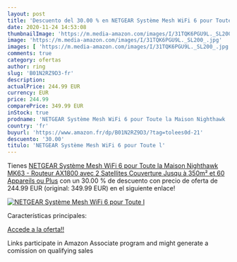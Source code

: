 ```yaml
---
layout: post
title: 'Descuento del 30.00 % en NETGEAR Système Mesh WiFi 6 pour Toute l'
date: 2020-11-24 14:53:08
thumbnailImage: 'https://m.media-amazon.com/images/I/31TQK6PGU9L._SL200_.jpg'
image: 'https://m.media-amazon.com/images/I/31TQK6PGU9L._SL200_.jpg'
images: [ 'https://m.media-amazon.com/images/I/31TQK6PGU9L._SL200_.jpg' ]
comments: true
category: ofertas
author: ring
slug: 'B01N2RZ9D3-fr'
description:
actualPrice: 244.99 EUR
currency: EUR
price: 244.99
comparePrice: 349.99 EUR
inStock: true
prodname: 'NETGEAR Système Mesh WiFi 6 pour Toute la Maison Nighthawk  MK63  - Routeur AX1800 avec 2 Satellites  Couverture Jusqu à 350m² et 60 Appareils ou Plus'
country: 'fr'
buyurl: 'https://www.amazon.fr/dp/B01N2RZ9D3/?tag=tolees0d-21'
descuento: '30.00'
titulo: 'NETGEAR Système Mesh WiFi 6 pour Toute l'
---
```


Tienes [NETGEAR Système Mesh WiFi 6 pour Toute la Maison Nighthawk  MK63  - Routeur AX1800 avec 2 Satellites  Couverture Jusqu à 350m² et 60 Appareils ou Plus](https://www.amazon.fr/dp/B01N2RZ9D3/?tag=tolees0d-21) con un 30.00 % de descuento con precio de oferta de 244.99 EUR (original: 349.99 EUR) en el siguiente enlace!

[![NETGEAR Système Mesh WiFi 6 pour Toute l](https://m.media-amazon.com/images/I/31TQK6PGU9L._SL200_.jpg)](https://www.amazon.fr/dp/B01N2RZ9D3/?tag=tolees0d-21)

Características principales:


[Accede a la oferta!!](https://www.amazon.fr/dp/B01N2RZ9D3/?tag=tolees0d-21)

Links participate in Amazon Associate program and might generate a comission on qualifying sales



